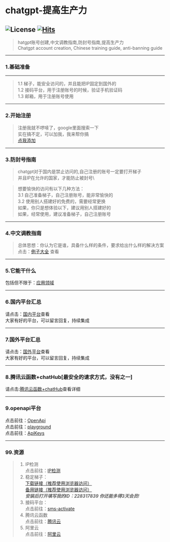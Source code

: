 # chatgpt-提高生产力
![License](https://img.shields.io/github/license/alibaba/dubbo.svg)
[![Hits](https://hits.seeyoufarm.com/api/count/incr/badge.svg?url=https%3A%2F%2Fgithub.com%2Fmirror-lhl%2Fchatgpt-practice&count_bg=%2379C83D&title_bg=%23555555&icon=&icon_color=%23E7E7E7&title=hits&edge_flat=false)](https://hits.seeyoufarm.com)
---
> hatgpt账号创建,中文调教指南,防封号指南,提高生产力\
> Chatgpt account creation, Chinese training guide, anti-banning guide
---
### 1.基础准备

---
> 1.1 梯子，能安全访问的，并且能把IP固定到国外的\
> 1.2 接码平台，用于注册账号的时候，验证手机验证码\
> 1.3 邮箱，用于注册账号使用
---
### 2.开始注册
> 注册我就不啰嗦了，google里面搜索一下\
> 实在搞不定，可以加我，我来帮你搞\
[点我添加](follow.md)
---

### 3.防封号指南
> chatgpt对于国内是禁止访问的,自己注册的账号一定要打开梯子\
> 并且IP在允许的国家，才能防止被封号\

> 想要愉快的访问有以下几种方法：\
> 3.1 自己准备梯子，自己注册账号，能非常愉快的\
> 3.2 使用别人搭建好的免费的，需要经常更换\
> 如果，你只是想体验以下，建议用别人搭建好的\
> 如果，经常使用，建议准备梯子，自己注册账号
---

### 4.中文调教指南
> 总体思想：你认为它是谁，具备什么样的条件，要求给出什么样的解决方案\
> 点击：[例子大全](PROMPTS.md) 查看
---

### 5.它能干什么
包括但不限于：[应用领域](TODO.md)

---
### 6.国内平台汇总
请点击：[国内平台](domestic.md)查看\
大家有好的平台，可以留言回复，持续集成

---
### 7.国外平台汇总
请点击：[国外平台](foreign.md)查看\
大家有好的平台，可以留言回复，持续集成

---
### 8.腾讯云函数+chatHub[最安全的请求方式，没有之一]
请点击:[腾讯云函数+chatHub](cloudtencent.md)查看详细

---
### 9.openapi平台
点击前往：[OpenApi](https://platform.openai.com/)\
点击前往：[playground](https://platform.openai.com/playground)\
点击前往：[ApiKeys](https://platform.openai.com/account/api-keys)

---
### 99.资源
> 1. IP检测\
> 点击前往：[IP检测](https://iplocation.com/)
> 2. 稳定梯子：\
> [下载链接（推荐使用浏览器访问）](https://bitbucket.org/letsgogo/letsgogo_18/src/master/README.md)\
> [备用链接（推荐使用浏览器访问）](https://github.com/LetsGo666/LetsGo_4)\
> ***安装后打开填写我的ID：228317839 你还能多得3天会员!***
> 3. 接码平台：\
> 点击前往：[sms-activate](https://sms-activate.org/?ref=6463321)
> 4. 腾讯云函数\
> 点击前往：[腾讯云](https://url.cn/EmepAnBz)
> 5. 阿里云\
> 点击前往：[阿里云](https://www.aliyun.com/product/ecs?scm=20140722.M_4691652._.V_1&source=5176.11533457&userCode=bfo0acdf)

